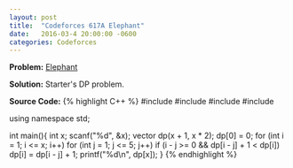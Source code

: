 ```yaml
---
layout: post
title:  "Codeforces 617A Elephant"
date:   2016-03-4 20:00:00 -0600
categories: Codeforces
---
```


**Problem:** [Elephant]

**Solution:**
Starter's DP problem.

**Source Code:**
{% highlight C++ %}
#include <iostream>
#include <cstdio>
#include <algorithm>
#include <vector>

using namespace std;

int main(){
	int x;
	scanf("%d", &x);
	vector<int> dp(x + 1, x * 2);
	dp[0] = 0;
	for (int i = 1; i <= x; i++)
		for (int j = 1; j <= 5; j++)
			if (i - j >= 0 && dp[i - j] + 1 < dp[i])
				dp[i] = dp[i - j] + 1;
	printf("%d\n", dp[x]);
}
{% endhighlight %}

[Elephant]: http://codeforces.com/problemset/problem/617/A
